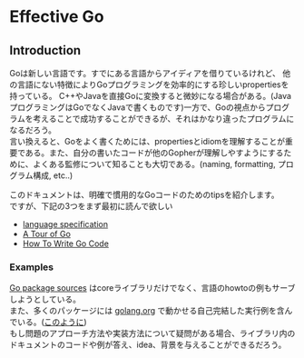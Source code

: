 # Effective Go

## Introduction
Goは新しい言語です。すでにある言語からアイディアを借りているけれど、
他の言語にない特徴によりGoプログラミングを効率的にする珍しいpropertiesを持っている。
C++やJavaを直接Goに変換すると微妙になる場合がある。(JavaプログラミングはGoでなくJavaで書くものです)一方で、Goの視点からプログラムを考えることで成功することができるが、それはかなり違ったプログラムになるだろう。  
言い換えると、Goをよく書くためには、propertiesとidiomを理解することが重要である。また、自分の書いたコードが他のGopherが理解しやすようにするために、よくある監修について知ることも大切である。(naming, formatting, プログラム構成, etc..)  
  
このドキュメントは、明確で慣用的なGoコードのためのtipsを紹介します。  
ですが、下記の3つをまず最初に読んで欲しい
- [language specification](http://golang-jp.org/ref/spe)
- [A Tour of Go](https://tour.golang.org/welcome/1)
- [How To Write Go Code](http://golang-jp.org/doc/code.html)

### Examples
[Go package sources](http://golang-jp.org/src/) はcoreライブラリだけでなく、言語のhowtoの例もサーブしようとしている。  
また、多くのパッケージには [golang.org](https://golang.org/) で動かせる自己完結した実行例を含んでいる。([このように](https://golang.org/pkg/strings/#example_Map))  
もし問題のアプローチ方法や実装方法について疑問がある場合、ライブラリ内のドキュメントのコードや例が答え、idea、背景を与えることができるだろう。